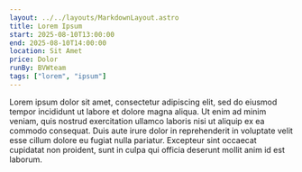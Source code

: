 ```yaml
---
layout: ../../layouts/MarkdownLayout.astro
title: Lorem Ipsum
start: 2025-08-10T13:00:00
end: 2025-08-10T14:00:00
location: Sit Amet
price: Dolor
runBy: BVWteam
tags: ["lorem", "ipsum"]
---
```

Lorem ipsum dolor sit amet, consectetur adipiscing elit, sed do eiusmod tempor incididunt ut labore et dolore magna aliqua.
Ut enim ad minim veniam, quis nostrud exercitation ullamco laboris nisi ut aliquip ex ea commodo consequat.
Duis aute irure dolor in reprehenderit in voluptate velit esse cillum dolore eu fugiat nulla pariatur.
Excepteur sint occaecat cupidatat non proident, sunt in culpa qui officia deserunt mollit anim id est laborum.
